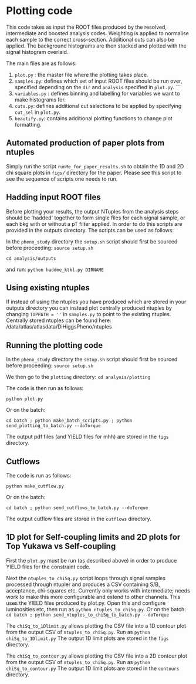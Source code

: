 # Plotting code

This code takes as input the ROOT files produced by the resolved, intermediate and boosted analysis codes. 
Weighting is applied to normalise each sample to the correct cross-section. Additional cuts can also be applied.
The background histograms are then stacked and plotted with the signal histogram overlaid. 

The main files are as follows: 
1) ```plot.py``` : the master file where the plotting takes place.
2) ```samples.py```: defines which set of input ROOT files should be run over, specified depending on the ```dir``` and ```analysis``` specified in ```plot.py```. ```
3) ```variables.py``` : defines binning and labelling for variables we want to make histograms for.
4) ```cuts.py```: defines additional cut selections to be applied by specifying ```cut_sel``` in ```plot.py```.
5) ```beautify.py```: contains additional plotting functions to change plot formatting. 

## Automated production of paper plots from ntuples
Simply run the script ```runMe_for_paper_results.sh```
to obtain the 1D and 2D chi square plots in ```figs/``` directory for the paper.
Please see this script to see the sequence of scripts one needs to run.

## Hadding input ROOT files

Before plotting your results, the output NTuples from the analysis steps should be 'hadded' together to form single files for each signal sample, or each bkg with or without a pT filter applied. In order to do this scripts are provided in the outputs directory. The scripts can be used as follows:

In the ```pheno_study``` directory the ```setup.sh``` script should first be sourced before proceeding:
```source setup.sh``` 

```cd analysis/outputs```

and run:
```python haddme_ktkl.py DIRNAME```

## Using existing ntuples

If instead of using the ntuples you have produced which are stored in your outputs directory you can instead plot centrally produced ntuples by changing ```TOPPATH = ''``` in ```samples.py``` to point to the existing ntuples. Centrally stored ntuples can be found here: /data/atlas/atlasdata/DiHiggsPheno/ntuples

## Running the plotting code

In the ```pheno_study``` directory the ```setup.sh``` script should first be sourced before proceeding:
```source setup.sh``` 

We then go to the ```plotting``` directory: 
```cd analysis/plotting```

The code is then run as follows: 

```python plot.py```

Or on the batch:

```cd batch ; python make_batch_scripts.py ; python send_plotting_to_batch.py --doTorque```

The output pdf files (and YIELD files for mhh) are stored in the ```figs``` directory.  

## Cutflows

The code is run as follows:

```python make_cutflow.py```

Or on the batch:

```cd batch ; python send_cutflows_to_batch.py --doTorque```

The output cutflow files are stored in the ```cutflows``` directory.  

## 1D plot for Self-coupling limits and 2D plots for Top Yukawa vs Self-coupling
First the ```plot.py``` must be run (as described above) in order to produce YIELD files for the constraint code. 

Next the `ntuples_to_chiSq.py` script loops through signal samples processed through ntupler and produces a CSV containing S/B, acceptance, chi-squares etc. Currently only works with intermediate; needs work to make this more configurable and extend to other channels. This uses the YIELD files produced by plot.py. Open this and configure luminosities etc, then run as
```python ntuples_to_chiSq.py```. Or on the batch:
```cd batch ; python send_ntuples_to_chiSq_to_batch.py --doTorque```

The `chiSq_to_1Dlimit.py` allows plotting the CSV file into a 1D contour plot from the output CSV of `ntuples_to_chiSq.py`. Run as
```python chiSq_to_1Dlimit.py``` 
The output 1D limit plots are stored in the ```figs``` directory.

The `chiSq_to_contour.py` allows plotting the CSV file into a 2D contour plot from the output CSV of `ntuples_to_chiSq.py`. Run as
```python chiSq_to_contour.py```
The output 1D limit plots are stored in the ```contours``` directory.

